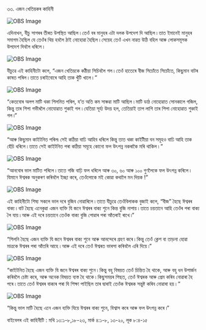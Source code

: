 ৩৩. এজন খেতিয়কৰ কাহিনী

![OBS Image](https://cdn.door43.org/obs/jpg/360px/obs-en-33-01.jpg)

এদিনাখন, যীচু সাগৰৰ তীৰত উপস্থিত আছিল ৷ তেওঁ বৰ মানুহৰ এটা দলক উপদেশ দি আছিল ৷ তাত ইমানেই মানুহৰ সমাগম হৈছিল যে তেওঁৰ থিয় হবলৈ ঠাই নোহোৱা হৈছিল ৷ সেয়েহ তেওঁ এখন নাৱত উঠি বহিল আৰু লোকসমূসক উপদেশ দিবলৈ ধৰিলে ৷

![OBS Image](https://cdn.door43.org/obs/jpg/360px/obs-en-33-02.jpg)

যীচুৱে এই কাহিনীটো কলে, “এজন খেতিয়কে কঠীয়া সিচিবলৈ গল ৷ তেওঁ হাতেৰে বীজ সিচোঁতে সিচোঁতে, কিছুমান বাটৰ কাষত পৰিল ৷ তাতে চৰাইবোৰে আহি তাক খুঁটি খালে ৷ ”

![OBS Image](https://cdn.door43.org/obs/jpg/360px/obs-en-33-03.jpg)

“কেতবোৰ অলপ মাটি থকা শিলনিত পৰিল, য’ত অতি কম সাৰুৱা মাটি আছিল ৷ মাটি ডাঠ নোহোৱাত সোনকালে গজিল, কিন্তু তাৰ শিপা গভীৰলৈ নোযোৱাত শুকাই গল ৷  যেতিয়া সূৰ্য্য উদয় হল, তেতিয়াই তাপ লাগি তাৰ শিপা নোহোৱাত শুকাই গল ৷”

![OBS Image](https://cdn.door43.org/obs/jpg/360px/obs-en-33-04.jpg)

“আৰু কিছুমান কাইটনিত পৰিল৷ সেই কঠিয়া বাঢি আহিব ধৰিলে কিন্তু তাত থকা কাইটীয়া বন সমূহও বাঢি আহি তাক হেঁচি ধৰিলে ৷ তাতে সেই কাইটনিত পৰা কঠিয়া সমূহে কোনো ফল উৎপন্ন নকৰাকৈ মৰি থাকিল ৷ ”

![OBS Image](https://cdn.door43.org/obs/jpg/360px/obs-en-33-05.jpg)

“আনবোৰ ভাল মাটিত পৰিলে ৷ তাতে গজি বাঢ়ি ফল ধৰিলে আৰু ৩০, ৬০ আৰু ১০০ গুণলৈকে ফল উৎপন্ন কৰিলে ৷ যিমানে ঈশ্বৰক অনুকৰণ কৰিবলৈ ইচ্ছা কৰে, তেওঁলোকে মই কোৱা কথালৈ মন দিয়ক !”

![OBS Image](https://cdn.door43.org/obs/jpg/360px/obs-en-33-06.jpg)

এই কাহিনীটো শিষ্য সকলে ভাল দৰে বুজিব নোৱাৰিলে ৷ তাতে যীচুৱে তেওঁবিলাকক বুজাই কলে, “বীজ” হৈছে ঈশ্বৰৰ বাক্য ৷ বাট হৈছে এনেকুৱা এজন ব্যক্তি যি জনে ঈশ্বৰৰ বাক্য শুনে কিন্ত বুজি নাপায় ৷ তাতে চয়তানে আহি তেওঁৰ পৰা বাক্য লৈ যায় ৷ আৰু এই দৰে চয়তানে তেওঁক বাক্য বুজি পোৱাৰ পৰা আঁতৰাই ৰাখে ৷”

![OBS Image](https://cdn.door43.org/obs/jpg/360px/obs-en-33-07.jpg)

“শিলনি হৈছে এজন ব্যক্তি যি জনে ঈশ্বৰৰ বাক্য শুনে আৰু আনন্দেৰে গ্ৰহণ কৰে ৷ কিন্তু তেওঁ ক্লেশ বা তাড়না হোৱা মাত্ৰকে ঈশ্বৰৰ পৰা আঁতৰি আহে ৷ আৰু এই দৰে তেওঁ ঈশ্বৰত ভাৰসা কৰিবলৈ এৰি দিয়ে ৷”

![OBS Image](https://cdn.door43.org/obs/jpg/360px/obs-en-33-08.jpg)

“কাইটনিত হৈছে এজন ব্যক্তি যি জনে ঈশ্বৰৰ বাক্য শুনে ৷ কিন্তু বহু বিষয়ত তেওঁ চিন্তিত হৈ থাকে, আৰু বহু ধন উপাৰ্জন কৰিবলৈ চেষ্টা কৰে, আৰু অনেক বিষয়ত ব্যস্ত হৈ থাকে ৷ কিছুসময়ৰ পিছত, তেওঁ ঈশ্বৰক আৰু প্ৰেম কৰিব নোৱাৰা হৈ পৰে ৷ তাতে তেওঁ ঈশ্বৰৰ বাক্যৰ পৰা যি শিক্ষা পাইছিল তাৰ দ্বাৰাই তেওঁক ঈশ্বৰক সন্তুষ্ট কৰিব নোৱাৰা হয় ৷ ”

![OBS Image](https://cdn.door43.org/obs/jpg/360px/obs-en-33-09.jpg)

“কিন্তু ভাল মাটি হৈছে এনে এজন ব্যক্তি যিয়ে ঈশ্বৰৰ বাক্য শুনে, বিশ্বাস কৰে আৰু ফল উৎপন্ন কৰে ৷”

বাইবেলৰ এই কাহিনীটি : মথি ১৩:১-৮,১৮-২৩, মাৰ্ক ৪:১-৮, ১৩-২০, লূক ৮:৪-১৫ 


